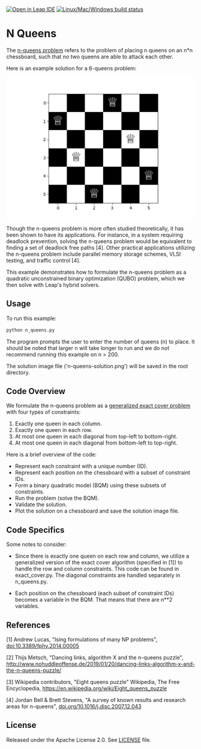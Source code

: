 [![Open in Leap IDE](
  https://cdn-assets.cloud.dwavesys.com/shared/latest/badges/leapide.svg)](
  https://ide.dwavesys.io/#https://github.com/dwave-examples/n-queens)
[![Linux/Mac/Windows build status](
  https://circleci.com/gh/dwave-examples/n-queens.svg?style=shield)](
  https://circleci.com/gh/dwave-examples/n-queens)

# N Queens

The [n-queens problem](https://en.wikipedia.org/wiki/Eight_queens_puzzle) refers
to the problem of placing n queens on an n*n chessboard, such that no two queens
are able to attack each other.

Here is an example solution for a 6-queens problem:

![6-queens Solution](6-queens-solution.png)

Though the n-queens problem is more often studied theoretically, it has been
shown to have its applications. For instance, in a system requiring deadlock
prevention, solving the n-queens problem would be equivalent to finding a set of
deadlock free paths [4]. Other practical applications utilizing the n-queens
problem include parallel memory storage schemes, VLSI testing, and traffic
control [4].

This example demonstrates how to formulate the n-queens problem as a quadratic
unconstrained binary optimization (QUBO) problem, which we then solve with
Leap's hybrid solvers.

## Usage

To run this example:

```bash
python n_queens.py
```

The program prompts the user to enter the number of queens (n) to place. It
should be noted that larger n will take longer to run and we do not recommend
running this example on n > 200.

The solution image file ('n-queens-solution.png') will be saved in the root
directory.

## Code Overview

We formulate the n-queens problem as a [generalized exact cover
problem](https://en.wikipedia.org/wiki/Exact_cover) with four types of
constraints:

1) Exactly one queen in each column.
2) Exactly one queen in each row.
3) At most one queen in each diagonal from top-left to bottom-right.
4) At most one queen in each diagonal from bottom-left to top-right.

Here is a brief overview of the code:

* Represent each constraint with a unique number (ID).
* Represent each position on the chessboard with a subset of constraint IDs.
* Form a binary quadratic model (BQM) using these subsets of constraints.
* Run the problem (solve the BQM).
* Validate the solution.
* Plot the solution on a chessboard and save the solution image file.

## Code Specifics

Some notes to consider:

* Since there is exactly one queen on each row and column, we utilize a
  generalized version of the exact cover algorithm (specified in [1]) to handle
  the row and column constraints. This code can be found in exact_cover.py. The
  diagonal constraints are handled separately in n_queens.py.

* Each position on the chessboard (each subset of constraint IDs) becomes a
  variable in the BQM. That means that there are n**2 variables.

## References

[1] Andrew Lucas, "Ising formulations of many NP problems",
[doi:10.3389/fphy.2014.00005](https://www.frontiersin.org/articles/10.3389/fphy.2014.00005/full)

[2] Thijs Metsch, "Dancing links, algorithm X and the n-queens puzzle",
http://www.nohuddleoffense.de/2019/01/20/dancing-links-algorithm-x-and-the-n-queens-puzzle/

[3] Wikipedia contributors, "Eight queens puzzle" Wikipedia, The Free
Encyclopedia, https://en.wikipedia.org/wiki/Eight_queens_puzzle

[4] Jordan Bell & Brett Stevens, "A survey of known results and research areas
for n-queens",
[doi.org/10.1016/j.disc.2007.12.043](https://www.sciencedirect.com/science/article/pii/S0012365X07010394)

## License

Released under the Apache License 2.0. See [LICENSE](LICENSE) file.

